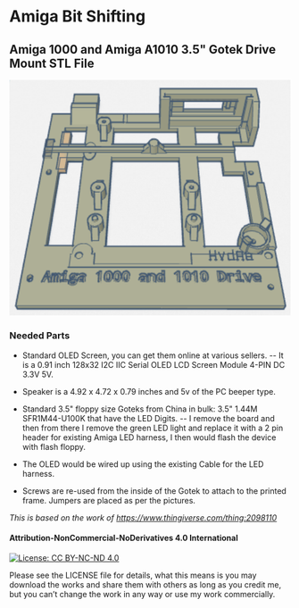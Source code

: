 # Amiga Bit Shifting
## Amiga 1000 and Amiga A1010 3.5" Gotek Drive Mount STL File

![3D Rendering of Amiga 1000 and A1010 Drive](assets/amiga1000-1010gotek.png)

### Needed Parts

- Standard OLED Screen, you can get them online at various sellers. 
-- It is a 0.91 inch 128x32 I2C IIC Serial OLED LCD Screen Module 4-PIN DC 3.3V 5V.

- Speaker is a 4.92 x 4.72 x 0.79 inches and 5v of the PC beeper type.

- Standard 3.5" floppy size Goteks from China in bulk: 3.5" 1.44M SFR1M44-U100K that have the LED Digits.
-- I remove the board and then from there I remove the green LED light and replace it with a 2 pin header for existing Amiga LED harness, I then would flash the device with flash floppy.
- The OLED would be wired up using the existing Cable for the LED harness.
- Screws are re-used from the inside of the Gotek to attach to the printed frame.
Jumpers are placed as per the pictures.

*This is based on the work of https://www.thingiverse.com/thing:2098110*

#### Attribution-NonCommercial-NoDerivatives 4.0 International
[![License: CC BY-NC-ND 4.0](https://licensebuttons.net/l/by-nc-nd/4.0/80x15.png)](https://creativecommons.org/licenses/by-nc-nd/4.0/)  

Please see the LICENSE file for details, what this means is you may download the works and share them with others as long as you credit me, but you can’t change the work in any way or use my work commercially.







